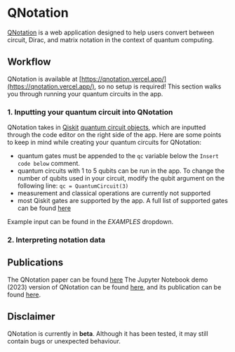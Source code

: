 # QNotation

[QNotation](https://qnotation.vercel.app/) is a web application designed to help users convert between circuit, Dirac, and matrix notation in the context of quantum computing.
## Workflow
QNotation is available at [https://qnotation.vercel.app/](https://qnotation.vercel.app/), so no setup is required! This section walks you through running your quantum circuits in the app.

### 1. Inputting your quantum circuit into QNotation
QNotation takes in [Qiskit](https://www.ibm.com/quantum/qiskit) [quantum circuit objects](https://docs.quantum.ibm.com/api/qiskit/qiskit.circuit.QuantumCircuit), which are inputted through the code editor on the right side of the app.
Here are some points to keep in mind while creating your quantum circuits for QNotation:
- quantum gates must be appended to the ```qc``` variable below the ```Insert code below``` comment. 
- quantum circuits with 1 to 5 qubits can be run in the app. To change the number of qubits used in your circuit, modify the qubit argument on the following line: ```qc = QuantumCircuit(3)```
- measurement and classical operations are currently not supported
- most Qiskit gates are supported by the app. A full list of supported gates can be found [here]()

Example input can be found in the *EXAMPLES* dropdown.

### 2. Interpreting notation data

## Publications
The QNotation paper can be found [here](https://ieeexplore.ieee.org/document/10821137)
The Jupyter Notebook demo (2023) version of QNotation can be found [here](https://github.com/Samantha-norrie/QNotation), and its publication can be found [here](https://ieeexplore.ieee.org/document/10313602).

## Disclaimer
QNotation is currently in **beta**. Although it has been tested, it may still contain bugs or unexpected behaviour.
